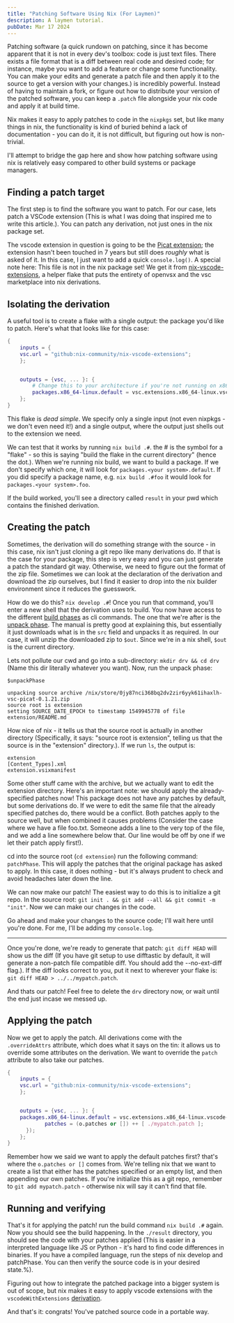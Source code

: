 ```yaml
---
title: "Patching Software Using Nix (For Laymen)"
description: A laymen tutorial.
pubDate: Mar 17 2024
---
```


Patching software (a quick rundown on patching, since it has become apparent that it is not in every dev's toolbox: code is just text files. There exists a file format that is a diff between real code and desired code; for instance, maybe you want to add a feature or change some functionality. You can make your edits and generate a patch file and then apply it to the source to get a version with your changes.) is incredibly powerful. Instead of having to maintain a fork, or figure out how to distribute your version of the patched software, you can keep a `.patch` file alongside your nix code and apply it at build time. 

Nix makes it easy to apply patches to code in the `nixpkgs` set, but like many things in nix, the functionality is kind of buried behind a lack of documentation - you can do it, it is not difficult, but figuring out how is non-trivial. 

I'll attempt to bridge the gap here and show how patching software using nix is relatively easy compared to other build systems or package managers.

## Finding a patch target

The first step is to find the software you want to patch. For our case, lets patch a VSCode extension (This is what I was doing that inspired me to write this article.). You can patch any derivation, not just ones in the nix package set.

The vscode extension in question is going to be the [Picat extension](https://github.com/arthwang/vsc-picat); the extension hasn't been touched in 7 years but still does _roughly_ what is asked of it. In this case, I just want to add a quick `console.log()`. A special note here: This file is not in the nix package set! We get it from [nix-vscode-extensions](https://github.com/nix-community/nix-vscode-extensions), a helper flake that puts the entirety of openvsx and the vsc marketplace into nix derivations.

## Isolating the derivation

A useful tool is to create a flake with a single output: the package you'd like to patch. Here's what that looks like for this case:

```nix
{
    inputs = {
	vsc.url = "github:nix-community/nix-vscode-extensions";
    };


    outputs = {vsc, ... }: {
        # Change this to your architecture if you're not running on x86 linux.
	    packages.x86_64-linux.default = vsc.extensions.x86_64-linux.vscode-marketplace.arthurwang.vsc-picat;
    };
}
```

This flake is _dead simple_. We specify only a single input (not even nixpkgs - we don't even need it!) and a single output, where the output just shells out to the extension we need. 

We can test that it works by running `nix build .#`. the # is the symbol for a "flake" - so this is saying "build the flake in the current directory" (hence the dot.). When we're running nix build, we want to build a package. If we don't specify which one, it will look for `packages.<your system>.default`. If you did specify a package name, e.g. `nix build .#foo` it would look for `packages.<your system>.foo`. 

If the build worked, you'll see a directory called `result` in your pwd which contains the finished derivation.

## Creating the patch 

Sometimes, the derivation will do something strange with the source - in this case, nix isn't just cloning a git repo like many derivations do. If that is the case for your package, this step is very easy and you can just generate a patch the standard git way. Otherwise, we need to figure out the format of the zip file. Sometimes we can look at the declaration of the derivation and download the zip ourselves, but I find it easier to drop into the nix builder environment since it reduces the guesswork.

How do we do this? `nix develop .#`! Once you run that command, you'll enter a new shell that the derivation uses to build. You now have access to the different [build phases](https://nixos.org/manual/nixpkgs/stable/#sec-stdenv-phases) as cli commands. The one that we're after is the [unpack phase](https://nixos.org/manual/nixpkgs/stable/#ssec-unpack-phase). The manual is pretty good at explaining this, but essentially it just downloads what is in the `src` field and unpacks it as required. In our case, it will unzip the downloaded zip to `$out`. Since we're in a nix shell, `$out` is the current directory. 

Lets not pollute our cwd and go into a sub-directory: `mkdir drv && cd drv` (Name this dir literally whatever you want). Now, run the unpack phase: 

```
$unpackPhase

unpacking source archive /nix/store/0jy87nci368bq2dv2zir6yyk61ihaxlh-vsc-picat-0.1.21.zip
source root is extension
setting SOURCE_DATE_EPOCH to timestamp 1549945778 of file extension/README.md
```
How nice of nix - it tells us that the source root is actually in another directory (Specifically, it says: "source root is extension", telling us that the source is in the "extension" directory.). If we run `ls`, the output is:

```
extension  
[Content_Types].xml  
extension.vsixmanifest
```

Some other stuff came with the archive, but we actually want to edit the extension directory. Here's an important note: we should apply the already-specified patches now! This package does not have any patches by default, but some derivations do. If we were to edit the same file that the already specified patches do, there would be a conflict. Both patches apply to the source well, but when combined it causes problems (Consider the case where we have a file foo.txt. Someone adds a line to the very top of the file, and we add a line somewhere below that. Our line would be off by one if we let their patch apply first!). 

cd into the source root (`cd extension`) run the following command: `patchPhase`. This will apply the patches that the original package has asked to apply. In this case, it does nothing - but it's always prudent to check and avoid headaches later down the line.

We can now make our patch! The easiest way to do this is to initialize a git repo. In the source root: `git init . && git add --all && git commit -m "init"`. Now we can make our changes in the code.

Go ahead and make your changes to the source code; I'll wait here until you're done. For me, I'll be adding my `console.log`. 

--- 

Once you're done, we're ready to generate that patch: `git diff HEAD` will show us the diff (If you have git setup to use difftastic by default, it will generate a non-patch file compatible diff. You should add the --no-ext-diff flag.). If the diff looks correct to you, put it next to wherever your flake is: `git diff HEAD > ../../mypatch.patch`. 

And thats our patch! Feel free to delete the `drv` directory now, or wait until the end just incase we messed up.

## Applying the patch

Now we get to apply the patch. All derivations come with the `.overrideAttrs` attribute, which does what it says on the tin: it allows us to override some attributes on the derivation. We want to override the `patch` attribute to also take our patches.

```nix
{
    inputs = {
	vsc.url = "github:nix-community/nix-vscode-extensions";
    };


    outputs = {vsc, ... }: {
	packages.x86_64-linux.default = vsc.extensions.x86_64-linux.vscode-marketplace.arthurwang.vsc-picat.overrideAttrs (o: {
        	patches = (o.patches or []) ++ [ ./mypatch.patch ];
      });
    };
}

```

Remember how we said we want to apply the default patches first? that's where the `o.patches or []` comes from. We're telling nix that we want to create a list that either has the patches specified or an empty list, and then appending our own patches. If you're initialize this as a git repo, remember to `git add mypatch.patch` - otherwise nix will say it can't find that file.

## Running and verifying

That's it for applying the patch! run the build command `nix build .#` again. Now you should see the build happening. In the `./result` directory, you should see the code with your patches applied (This is easier in a interpreted language like JS or Python - it's hard to find code differences in binaries. If you have a compiled language, run the steps of nix develop and patchPhase. You can then verify the source code is in your desired state.%). 

Figuring out how to integrate the patched package into a bigger system is out of scope, but nix makes it easy to apply vscode extensions with the `vscodeWithExtensions` [derivation](https://nixos.wiki/wiki/Visual_Studio_Code).

And that's it: congrats! You've patched source code in a portable way. 